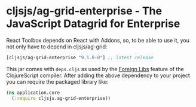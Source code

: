 # cljsjs/ag-grid-enterprise - The JavaScript Datagrid for Enterprise

React Toolbox depends on React with Addons, so, to be able to use it, you not only have to depend in
cljsjs/ag-grid:

[](dependency)
```clojure
[cljsjs/ag-grid-enterprise "9.1.0-0"] ;; latest release
```
[](/dependency)

This jar comes with `deps.cljs` as used by the [Foreign Libs][flibs] feature
of the ClojureScript compiler. After adding the above dependency to your project
you can require the packaged library like:

```clojure
(ns application.core
  (:require cljsjs.ag-grid-enterprise))
```

[flibs]: https://github.com/clojure/clojurescript/wiki/Packaging-Foreign-Dependencies
